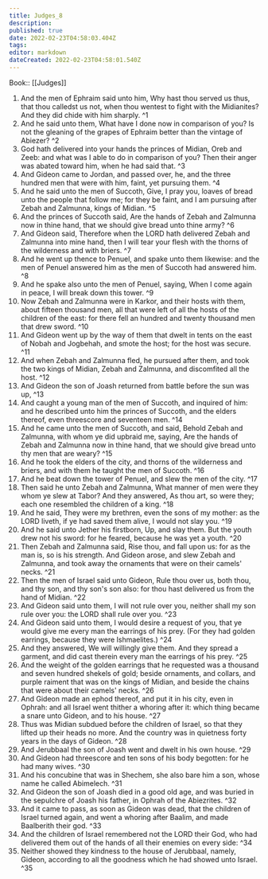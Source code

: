 ```yaml
---
title: Judges_8
description: 
published: true
date: 2022-02-23T04:58:03.404Z
tags: 
editor: markdown
dateCreated: 2022-02-23T04:58:01.540Z
---
```


 Book:: [[Judges]]
 1. And the men of Ephraim said unto him, Why hast thou served us thus, that thou calledst us not, when thou wentest to fight with the Midianites? And they did chide with him sharply. ^1
 2. And he said unto them, What have I done now in comparison of you? Is not the gleaning of the grapes of Ephraim better than the vintage of Abiezer? ^2
 3. God hath delivered into your hands the princes of Midian, Oreb and Zeeb: and what was I able to do in comparison of you? Then their anger was abated toward him, when he had said that. ^3
 4. And Gideon came to Jordan, and passed over, he, and the three hundred men that were with him, faint, yet pursuing them. ^4
 5. And he said unto the men of Succoth, Give, I pray you, loaves of bread unto the people that follow me; for they be faint, and I am pursuing after Zebah and Zalmunna, kings of Midian. ^5
 6. And the princes of Succoth said, Are the hands of Zebah and Zalmunna now in thine hand, that we should give bread unto thine army? ^6
 7. And Gideon said, Therefore when the LORD hath delivered Zebah and Zalmunna into mine hand, then I will tear your flesh with the thorns of the wilderness and with briers. ^7
 8. And he went up thence to Penuel, and spake unto them likewise: and the men of Penuel answered him as the men of Succoth had answered him. ^8
 9. And he spake also unto the men of Penuel, saying, When I come again in peace, I will break down this tower. ^9
 10. Now Zebah and Zalmunna were in Karkor, and their hosts with them, about fifteen thousand men, all that were left of all the hosts of the children of the east: for there fell an hundred and twenty thousand men that drew sword. ^10
 11. And Gideon went up by the way of them that dwelt in tents on the east of Nobah and Jogbehah, and smote the host; for the host was secure. ^11
 12. And when Zebah and Zalmunna fled, he pursued after them, and took the two kings of Midian, Zebah and Zalmunna, and discomfited all the host. ^12
 13. And Gideon the son of Joash returned from battle before the sun was up, ^13
 14. And caught a young man of the men of Succoth, and inquired of him: and he described unto him the princes of Succoth, and the elders thereof, even threescore and seventeen men. ^14
 15. And he came unto the men of Succoth, and said, Behold Zebah and Zalmunna, with whom ye did upbraid me, saying, Are the hands of Zebah and Zalmunna now in thine hand, that we should give bread unto thy men that are weary? ^15
 16. And he took the elders of the city, and thorns of the wilderness and briers, and with them he taught the men of Succoth. ^16
 17. And he beat down the tower of Penuel, and slew the men of the city. ^17
 18. Then said he unto Zebah and Zalmunna, What manner of men were they whom ye slew at Tabor? And they answered, As thou art, so were they; each one resembled the children of a king. ^18
 19. And he said, They were my brethren, even the sons of my mother: as the LORD liveth, if ye had saved them alive, I would not slay you. ^19
 20. And he said unto Jether his firstborn, Up, and slay them. But the youth drew not his sword: for he feared, because he was yet a youth. ^20
 21. Then Zebah and Zalmunna said, Rise thou, and fall upon us: for as the man is, so is his strength. And Gideon arose, and slew Zebah and Zalmunna, and took away the ornaments that were on their camels' necks. ^21
 22. Then the men of Israel said unto Gideon, Rule thou over us, both thou, and thy son, and thy son's son also: for thou hast delivered us from the hand of Midian. ^22
 23. And Gideon said unto them, I will not rule over you, neither shall my son rule over you: the LORD shall rule over you. ^23
 24. And Gideon said unto them, I would desire a request of you, that ye would give me every man the earrings of his prey. (For they had golden earrings, because they were Ishmaelites.) ^24
 25. And they answered, We will willingly give them. And they spread a garment, and did cast therein every man the earrings of his prey. ^25
 26. And the weight of the golden earrings that he requested was a thousand and seven hundred shekels of gold; beside ornaments, and collars, and purple raiment that was on the kings of Midian, and beside the chains that were about their camels' necks. ^26
 27. And Gideon made an ephod thereof, and put it in his city, even in Ophrah: and all Israel went thither a whoring after it: which thing became a snare unto Gideon, and to his house. ^27
 28. Thus was Midian subdued before the children of Israel, so that they lifted up their heads no more. And the country was in quietness forty years in the days of Gideon. ^28
 29. And Jerubbaal the son of Joash went and dwelt in his own house. ^29
 30. And Gideon had threescore and ten sons of his body begotten: for he had many wives. ^30
 31. And his concubine that was in Shechem, she also bare him a son, whose name he called Abimelech. ^31
 32. And Gideon the son of Joash died in a good old age, and was buried in the sepulchre of Joash his father, in Ophrah of the Abiezrites. ^32
 33. And it came to pass, as soon as Gideon was dead, that the children of Israel turned again, and went a whoring after Baalim, and made Baalberith their god. ^33
 34. And the children of Israel remembered not the LORD their God, who had delivered them out of the hands of all their enemies on every side: ^34
 35. Neither showed they kindness to the house of Jerubbaal, namely, Gideon, according to all the goodness which he had showed unto Israel. ^35
